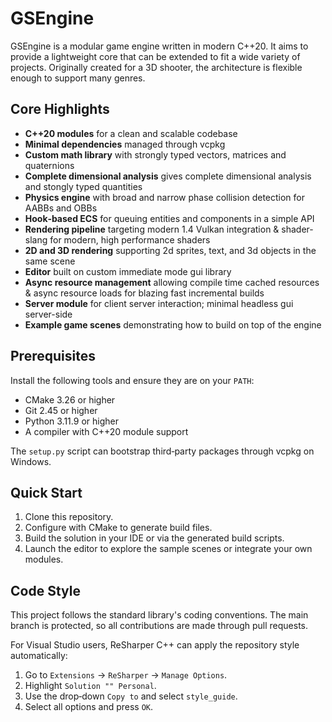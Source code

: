 # GSEngine

GSEngine is a modular game engine written in modern C++20. It aims to provide a lightweight core that can be extended to fit a wide variety of projects. Originally created for a 3D shooter, the architecture is flexible enough to support many genres.

## Core Highlights

- **C++20 modules** for a clean and scalable codebase
- **Minimal dependencies** managed through vcpkg
- **Custom math library** with strongly typed vectors, matrices and quaternions
- **Complete dimensional analysis** gives complete dimensional analysis and stongly typed quantities
- **Physics engine** with broad and narrow phase collision detection for AABBs and OBBs
- **Hook‑based ECS** for queuing entities and components in a simple API
- **Rendering pipeline** targeting modern 1.4 Vulkan integration & shader-slang for modern, high performance shaders
- **2D and 3D rendering** supporting 2d sprites, text, and 3d objects in the same scene
- **Editor** built on custom immediate mode gui library
- **Async resource management** allowing compile time cached resources & async resource loads for blazing fast incremental builds
- **Server module** for client server interaction; minimal headless gui server-side
- **Example game scenes** demonstrating how to build on top of the engine

## Prerequisites

Install the following tools and ensure they are on your `PATH`:

- CMake 3.26 or higher
- Git 2.45 or higher
- Python 3.11.9 or higher
- A compiler with C++20 module support

The `setup.py` script can bootstrap third‑party packages through vcpkg on Windows.

## Quick Start

1. Clone this repository.
2. Configure with CMake to generate build files.
3. Build the solution in your IDE or via the generated build scripts.
4. Launch the editor to explore the sample scenes or integrate your own modules.

## Code Style

This project follows the standard library's coding conventions. The main branch is protected, so all contributions are made through pull requests.

For Visual Studio users, ReSharper C++ can apply the repository style automatically:

1. Go to `Extensions` → `ReSharper` → `Manage Options`.
2. Highlight `Solution "" Personal`.
3. Use the drop‑down `Copy to` and select `style_guide`.
4. Select all options and press `OK`.
